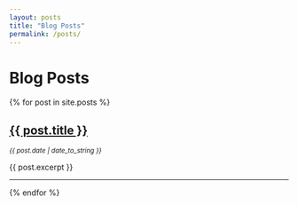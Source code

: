 ```yaml
---
layout: posts
title: "Blog Posts"
permalink: /posts/
---
```



<h1>Blog Posts</h1>

{% for post in site.posts %}
  <div class="post">
    <h2><a href="{{ post.url | relative_url }}">{{ post.title }}</a></h2>
    <p><small><i>{{ post.date | date_to_string }}</i></small></p>
    <p>{{ post.excerpt }}</p>
  </div>
  <hr>
{% endfor %}
